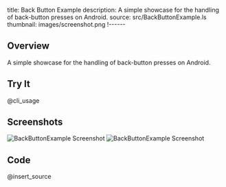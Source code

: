 title: Back Button Example
description: A simple showcase for the handling of back-button presses on Android.
source: src/BackButtonExample.ls
thumbnail: images/screenshot.png
!------

## Overview
A simple showcase for the handling of back-button presses on Android.

## Try It
@cli_usage

## Screenshots
![BackButtonExample Screenshot](images/screenshot.png)
![BackButtonExample Screenshot](images/screenshot2.png)

## Code
@insert_source
